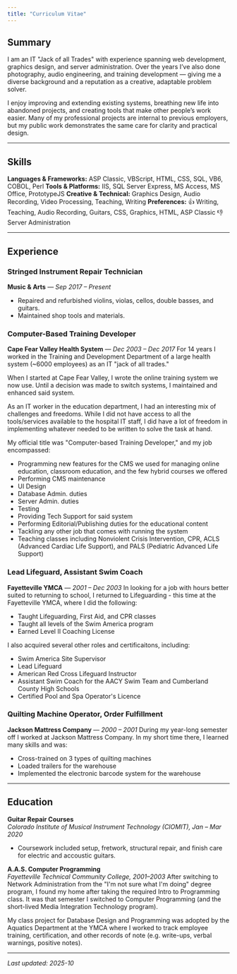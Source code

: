 ```yaml
---
title: "Curriculum Vitae"
---
```


## Summary
I am an IT "Jack of all Trades" with experience spanning web development, graphics design, and server administration. Over the years I’ve also done photography, audio engineering, and training development — giving me a diverse background and a reputation as a creative, adaptable problem solver.

I enjoy improving and extending existing systems, breathing new life into abandoned projects, and creating tools that make other people’s work easier. Many of my professional projects are internal to previous employers, but my public work demonstrates the same care for clarity and practical design.

---

## Skills
**Languages & Frameworks:** ASP Classic, VBScript, HTML, CSS, SQL, VB6, COBOL, Perl
**Tools & Platforms:** IIS, SQL Server Express, MS Access, MS Office, PrototypeJS
**Creative & Technical:** Graphics Design, Audio Recording, Video Processing, Teaching, Writing
**Preferences:**
👍 Writing, Teaching, Audio Recording, Guitars, CSS, Graphics, HTML, ASP Classic
👎 Server Administration

---

## Experience

### Stringed Instrument Repair Technician
**Music & Arts** — *Sep 2017 – Present*
- Repaired and refurbished violins, violas, cellos, double basses, and guitars.
- Maintained shop tools and materials.

### Computer-Based Training Developer
**Cape Fear Valley Health System** — *Dec 2003 – Dec 2017*
For 14 years I worked in the Training and Development Department of a large health system (~6000 employees) as an IT "jack of all trades."

When I started at Cape Fear Valley, I wrote the online training system we now use. Until a decision was made to switch systems, I maintained and enhanced said system.

As an IT worker in the education department, I had an interesting mix of challenges and freedoms. While I did not have access to all the tools/services available to the hospital IT staff, I did have a lot of freedom in implementing whatever needed to be written to solve the task at hand.

My official title was "Computer-based Training Developer," and my job encompassed:
- Programming new features for the CMS we used for managing online education, classroom education, and the few hybrid courses we offered
- Performing CMS maintenance
- UI Design
- Database Admin. duties
- Server Admin. duties
- Testing
- Providing Tech Support for said system
- Performing Editorial/Publishing duties for the educational content
- Tackling any other job that comes with running the system
- Teaching classes including Nonviolent Crisis Intervention, CPR, ACLS (Advanced Cardiac Life Support), and PALS (Pediatric Advanced Life Support)


### Lead Lifeguard, Assistant Swim Coach
**Fayetteville YMCA** — *2001 – Dec 2003*
In looking for a job with hours better suited to returning to school, I returned to Lifeguarding - this time at the Fayetteville YMCA, where I did the following:
- Taught Lifeguarding, First Aid, and CPR classes
- Taught all levels of the Swim America program
- Earned Level II Coaching License

I also acquired several other roles and certificaitons, including:
- Swim America Site Supervisor
- Lead Lifeguard
- American Red Cross Lifeguard Instructor
- Assistant Swim Coach for the AACY Swim Team and Cumberland County High Schools
- Certified Pool and Spa Operator's Licence


### Quilting Machine Operator, Order Fulfillment
**Jackson Mattress Company** — *2000 – 2001*
During my year-long semester off I worked at Jackson Mattress Company. In my short time there, I learned many skills and was:
- Cross-trained on 3 types of quilting machines
- Loaded trailers for the warehouse
- Implemented the electronic barcode system for the warehouse


---

## Education

**Guitar Repair Courses**<br />
*Colorado Institute of Musical Instrument Technology (CIOMIT), Jan – Mar 2020*
- Coursework included setup, fretwork, structural repair, and finish care for electric and accoustic guitars.

**A.A.S. Computer Programming**<br />
*Fayetteville Technical Community College, 2001–2003*
After switching to Network Administration from the "I'm not sure what I'm doing" degree program, I found my home after taking the required Intro to Programming class. It was that semester I switched to Computer Programming (and the short-lived Media Integration Technology program).

My class project for Database Design and Programming was adopted by the Aquatics Department at the YMCA where I worked to track employee training, certification, and other records of note (e.g. write-ups, verbal warnings, positive notes).

---

_Last updated: 2025-10_